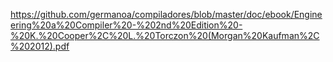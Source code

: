 https://github.com/germanoa/compiladores/blob/master/doc/ebook/Engineering%20a%20Compiler%20-%202nd%20Edition%20-%20K.%20Cooper%2C%20L.%20Torczon%20(Morgan%20Kaufman%2C%202012).pdf
